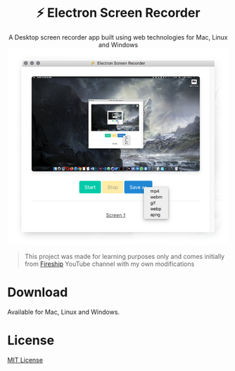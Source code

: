 <h1 align="center">⚡ Electron Screen Recorder</h1>

<p align="center">
  A Desktop screen recorder app built using web technologies for Mac, Linux and Windows
  <img src=".github/img/screenshot.png" alt="screenshot" />
</p>

> This project was made for learning purposes only and comes initially from [Fireship](https://www.youtube.com/channel/UCsBjURrPoezykLs9EqgamOA) YouTube channel with my own modifications

# Download
Available for Mac, Linux and Windows.

# License
[MIT License](/LICENSE)
